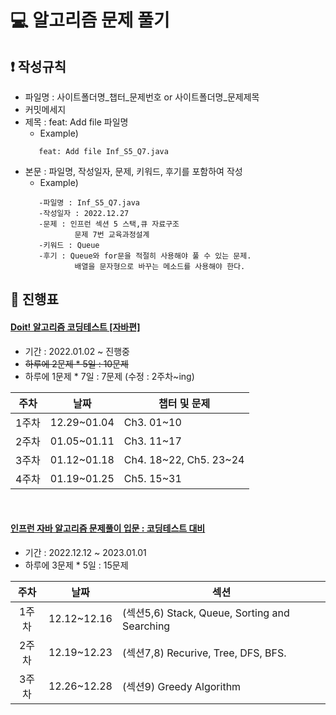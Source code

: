 # :computer: 알고리즘 문제 풀기

## :exclamation: 작성규칙
* 파일명 : 사이트폴더명_챕터_문제번호 or 사이트폴더명_문제제목
* 커밋메세지
* 제목 : feat: Add file 파일명
    * Example)
   ```
      feat: Add file Inf_S5_Q7.java
   ```
* 본문 : 파일명, 작성일자, 문제, 키워드, 후기를 포함하여 작성
    * Example)
   ```
      -파일명 : Inf_S5_Q7.java
      -작성일자 : 2022.12.27
      -문제 : 인프런 섹션 5 스택,큐 자료구조
              문제 7번 교육과정설계
      -키워드 : Queue
      -후기 : Queue와 for문을 적절히 사용해야 풀 수 있는 문제.
              배열을 문자형으로 바꾸는 메소드를 사용해야 한다.
   ```

## :date: 진행표

#### [Doit! 알고리즘 코딩테스트 [자바편]](https://www.aladin.co.kr/shop/wproduct.aspx?ItemId=291743655)
* 기간 : 2022.01.02 ~ 진행중
* ~~하루에 2문제 * 5일 : 10문제~~
* 하루에 1문제 * 7일 : 7문제 (수정 : 2주차~ing)

| 주차 |      날짜      | 챕터 및 문제          |
|:----:|:------------:|---------------------|
| 1주차 | 12.29~01.04  | Ch3. 01~10          |
| 2주차 | 01.05~01.11  | Ch3. 11~17          |
| 3주차 | 01.12~01.18  | Ch4. 18~22, Ch5. 23~24 |
| 4주차 | 01.19~01.25  | Ch5. 15~31           |

<br/>

#### [인프런 자바 알고리즘 문제풀이 입문 : 코딩테스트 대비](https://www.inflearn.com/course/%EC%9E%90%EB%B0%94-%EC%95%8C%EA%B3%A0%EB%A6%AC%EC%A6%98-%EB%AC%B8%EC%A0%9C%ED%92%80%EC%9D%B4-%EC%BD%94%ED%85%8C%EB%8C%80%EB%B9%84)
* 기간 : 2022.12.12 ~ 2023.01.01
* 하루에 3문제 * 5일 : 15문제

| 주차  | 날짜        | 섹션                                                                         |
|:-----:|:----------:|------------------------------------------------------------------------------|
| 1주차 | 12.12~12.16 | (섹션5,6) Stack, Queue, Sorting and Searching                                |
| 2주차 | 12.19~12.23 | (섹션7,8) Recurive, Tree, DFS, BFS.                                          |
| 3주차 | 12.26~12.28 | (섹션9) Greedy Algorithm                                                     |
